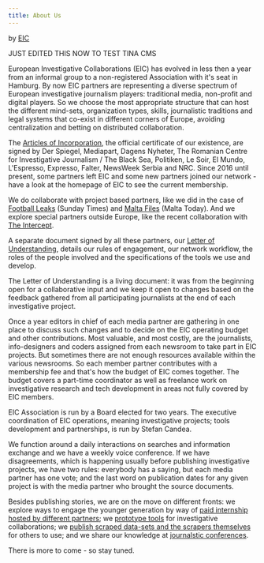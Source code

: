 ```yaml
---
title: About Us
---
```


by [EIC](https://eic.network/blog/about-us "")

JUST EDITED THIS NOW TO TEST TINA CMS

European Investigative Collaborations (EIC) has evolved in less then a year from an informal group to a non-registered Association with it's seat in Hamburg. By now EIC partners are representing a diverse spectrum of European investigative journalism players: traditional media, non-profit and digital players. So we choose the most appropriate structure that can host the different mind-sets, organization types, skills, journalistic traditions and legal systems that co-exist in different corners of Europe, avoiding centralization and betting on distributed collaboration.

The [Articles of Incorporation](http://docdrop.org/pdf/web-EIC_Incorporation-f4xms.pdf/ ""), the official certificate of our existence, are signed by Der Spiegel, Mediapart, Dagens Nyheter, The Romanian Centre for Investigative Journalism / The Black Sea, Politiken, Le Soir, El Mundo, L'Espresso, Expresso, Falter, NewsWeek Serbia and NRC. Since 2016 until present, some partners left EIC and some new partners joined our network - have a look at the homepage of EIC to see the current membership.

We do collaborate with project based partners, like we did in the case of [Football Leaks](https://eic.network/projects/football-leaks "") (Sunday Times) and [Malta Files](https://eic.network/projects/malta-files "") (Malta Today). And we explore special partners outside Europe, like the recent collaboration with [The Intercept](https://theintercept.com/2017/05/26/malta-files-revelations-25-million-oil-tanker-gifted-to-erdogans-family/ "").

A separate document signed by all these partners, our [Letter of Understanding](http://docdrop.org/pdf/web-EIC-LoU-8nnka.pdf/ ""), details our rules of engagement, our network workflow, the roles of the people involved and the specifications of the tools we use and develop.

The Letter of Understanding is a living document: it was from the beginning open for a collaborative input and we keep it open to changes based on the feedback gathered from all participating journalists at the end of each investigative project.

Once a year editors in chief of each media partner are gathering in one place to discuss such changes and to decide on the EIC operating budget and other contributions. Most valuable, and most costly, are the journalists, info-designers and coders assigned from each newsroom to take part in EIC projects. But sometimes there are not enough resources available within the various newsrooms. So each member partner contributes with a membership fee and that's how the budget of EIC comes together. The budget covers a part-time coordinator as well as freelance work on investigative research and tech development in areas not fully covered by EIC members.

EIC Association is run by a Board elected for two years. The executive coordination of EIC operations, meaning investigative projects; tools development and partnerships, is run by Stefan Candea.

We function around a daily interactions on searches and information exchange and we have a weekly voice conference. If we have disagreements, which is happening usually before publishing investigative projects, we have two rules: everybody has a saying, but each media partner has one vote; and the last word on publication dates for any given project is with the media partner who brought the source documents.

Besides publishing stories, we are on the move on different fronts: we explore ways to engage the younger generation by way of [paid internship hosted by different partners](https://eic.network/blog/first-on-the-job-my-internship-with-european-investigative-collaborations ""); we [prototype tools](https://github.com/liquidinvestigations "") for investigative collaborations; we [publish scraped data-sets and the scrapers themselves](https://eic.network/blog/malta-registry-of-companies-and-scraper-published "") for others to use; and we share our knowledge at [journalstic conferences](https://eijc17dataharvest.sched.com/?s=EIC "").

There is more to come - so stay tuned.
